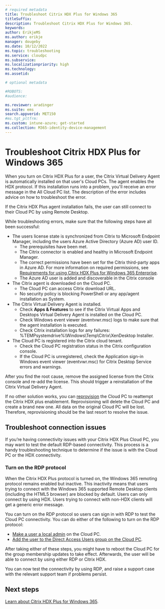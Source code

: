 ```yaml
---
# required metadata
title: Troubleshoot Citrix HDX Plus for Windows 365
titleSuffix:
description: Troubleshoot Citrix HDX Plus for Windows 365.
keywords:
author: ErikjeMS  
ms.author: erikje
manager: dougeby
ms.date: 10/12/2022
ms.topic: troubleshooting
ms.service: cloudpc
ms.subservice: 
ms.localizationpriority: high
ms.technology:
ms.assetid: 

# optional metadata

#ROBOTS:
#audience:

ms.reviewer: aradinger
ms.suite: ems
search.appverid: MET150
#ms.tgt_pltfrm:
ms.custom: intune-azure; get-started
ms.collection: M365-identity-device-management
---
```


# Troubleshoot Citrix HDX Plus for Windows 365

When you turn on Citrix HDX Plus for a user, the Citrix Virtual Delivery Agent is automatically installed on that user's Cloud PCs. The agent enables the HDX protocol. If this installation runs into a problem, you'll receive an error message in the All Cloud PC list. The description of the error includes advice on how to troubleshoot the error.

If the Citrix HDX Plus agent installation fails, the user can still connect to their Cloud PC by using Remote Desktop.

While troubleshooting errors, make sure that the following steps have all been successful:

- The users license state is synchronized from Citrix to Microsoft Endpoint Manager, including the users Azure Active Directory (Azure AD) user ID.
  - The prerequisites have been met.
  - The Citrix connector is enabled and healthy in Microsoft Endpoint Manager.
  - The correct permissions have been set for the Citrix third-party apps in Azure AD. For more information on required permissions, see [Requirements for using Citrix HDX Plus for Windows 365 Enterprise](requirements-citrix.md).
  - The Azure AD user is added and discoverable  in the Citrix console  
- The Citrix agent is downloaded on the Cloud PC.
  - The Cloud PC can access Citrix download URL.
  - No security policy is blocking PowerShell or any app/agent installation as System.
- The Citrix Virtual Delivery Agent is installed.
  - Check **Apps & Features** to see if the Citrix Virtual Apps and Desktops Virtual Delivery Agent is installed on the Cloud PC.
  - Check Windows event viewer (eventvwr.msc) logs to make sure that the agent installation is executed.
  - Check Citrix installation logs for any failures:  %TEMPsystemdrive%\Windows\Temp\Citrix\XenDesktop Installer.
- The Cloud PC is registered into the Citrix cloud tenant.
  - Check the Cloud PC registration status in the Citrix configuration console.
  - If the Cloud PC is unregistered, check the Application sign-in Windows event viewer (eventvwr.msc) for Citrix Desktop Service errors and warnings.

After you find the root cause, remove the assigned license from the Citrix console and re-add the license. This should trigger a reinstallation of the Citrix Virtual Delivery Agent.

If no other solution works, you can [reprovision](reprovision-cloud-pc.md) the Cloud PC to reattempt the Citrix HDX plus enablement. Reprovisioning will delete the Cloud PC and create a brand new one. All data on the original Cloud PC will be lost. Therefore, reprovisioning should be the last resort to resolve the issue.

## Troubleshoot connection issues

If you’re having connectivity issues with your Citrix HDX Plus Cloud PC, you may want to test the default RDP-based connectivity. This process is a handy troubleshooting technique to determine if the issue is with the Cloud PC or the HDX connectivity.

### Turn on the RDP protocol

When the Citrix HDX Plus protocol is turned on, the Windows 365 remoting protocol remains enabled but inactive. This inactivity means that users trying to connect with the Windows 365 supported Remote Desktop clients (including the HTML5 browser) are blocked by default. Users can only connect by using HDX. Users trying to connect with non-HDX clients will get a generic error message.

You can turn on the RDP protocol so users can sign in with RDP to test the Cloud PC connectivity. You can do either of the following to turn on the RDP protocol:

- [Make a user a local admin](assign-users-as-local-admin.md) on the Cloud PC.
- [Add the user to the Direct Access Users group on the Cloud PC](/windows/client-management/mdm/policy-csp-localusersandgroups?WT.mc_id=Portal-fx).

After taking either of these steps,  you might have to reboot the Cloud PC for the group membership updates to take effect. Afterwards, the user will be able to connect by using either RDP or Citrix HDX.

You can now test the connectivity by using RDP, and raise a support case with the relevant support team if problems persist.

<!-- ########################## -->
## Next steps

[Learn about Citrix HDX Plus for Windows 365](set-up-citrix.md).
